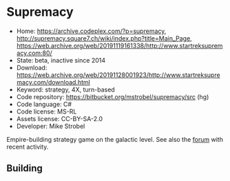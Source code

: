 # Supremacy

- Home: https://archive.codeplex.com/?p=supremacy, http://supremacy.square7.ch/wiki/index.php?title=Main_Page, https://web.archive.org/web/20191119161338/http://www.startreksupremacy.com:80/
- State: beta, inactive since 2014
- Download: https://web.archive.org/web/20191128001923/http://www.startreksupremacy.com/download.html
- Keyword: strategy, 4X, turn-based
- Code repository: https://bitbucket.org/mstrobel/supremacy/src (hg)
- Code language: C#
- Code license: MS-RL
- Assets license: CC-BY-SA-2.0
- Developer: Mike Strobel

Empire-building strategy game on the galactic level.
See also the [forum](https://www.armadafleetcommand.com/onscreen/botf/viewforum.php?f=300) with recent activity.

## Building
